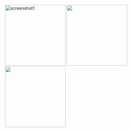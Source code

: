 <img src="https://github.com/maninmiddle/Pairs/assets/69719345/65bb6eae-7b9c-49b9-ab2e-d2468330b0fe)![Screenshot_20240705_011626](https://github.com/maninmiddle/Pairs/assets/69719345/db3bb438-9767-4386-b6b3-26046d4d985c" alt="screenshot1" width="200"/>
<img src="https://github.com/maninmiddle/Pairs/assets/69719345/1a76d8a1-259f-4e0d-8762-911e365207b8"  width="200"/>
<img src="https://github.com/maninmiddle/Pairs/assets/69719345/7118cd78-7991-4635-9822-27d32c1aa0d9"  width="200"/>
